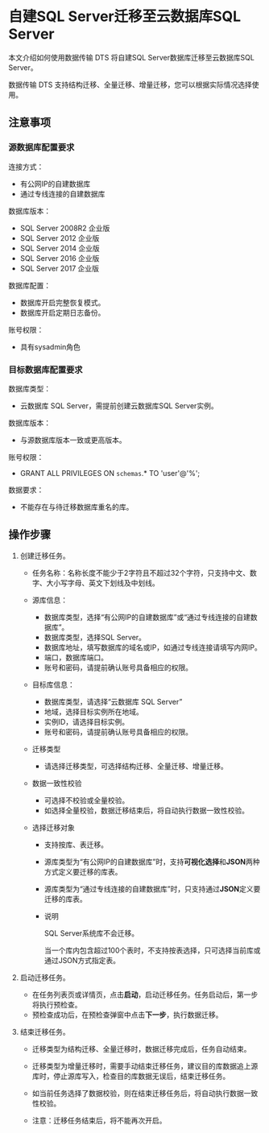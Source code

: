 # 自建SQL Server迁移至云数据库SQL Server

本文介绍如何使用数据传输 DTS 将自建SQL Server数据库迁移至云数据库SQL Server。

数据传输 DTS 支持结构迁移、全量迁移、增量迁移，您可以根据实际情况选择使用。

## 注意事项

### 源数据库配置要求

连接方式：

- 有公网IP的自建数据库
- 通过专线连接的自建数据库

数据库版本：

- SQL Server 2008R2 企业版
- SQL Server 2012 企业版
- SQL Server 2014 企业版
- SQL Server 2016 企业版
- SQL Server 2017 企业版

数据库配置：

- 数据库开启完整恢复模式。
- 数据库开启定期日志备份。

账号权限：

- 具有sysadmin角色

### 目标数据库配置要求

数据库类型：

- 云数据库 SQL Server，需提前创建云数据库SQL Server实例。

数据库版本：

- 与源数据库版本一致或更高版本。

账号权限：

- GRANT ALL PRIVILEGES ON `schemas`.* TO 'user'@'%';

数据要求：

- 不能存在与待迁移数据库重名的库。

## 操作步骤

1. 创建迁移任务。

   - 任务名称：名称长度不能少于2字符且不超过32个字符，只支持中文、数字、大小写字母、英文下划线及中划线。

   - 源库信息：

     - 数据库类型，选择“有公网IP的自建数据库”或“通过专线连接的自建数据库”。
     - 数据库类型，选择SQL Server。
     - 数据库地址，填写数据库的域名或IP，如通过专线连接请填写内网IP。
     - 端口，数据库端口。
     - 账号和密码，请提前确认账号具备相应的权限。

   - 目标库信息：

     - 数据库类型，请选择“云数据库 SQL Server”
     - 地域，选择目标实例所在地域。
     - 实例ID，请选择目标实例。
     - 账号和密码，请提前确认账号具备相应的权限。

   - 迁移类型

     - 请选择迁移类型，可选择结构迁移、全量迁移、增量迁移。

   - 数据一致性校验

     - 可选择不校验或全量校验。
     - 如选择全量校验，数据迁移结束后，将自动执行数据一致性校验。

   - 选择迁移对象

     - 支持按库、表迁移。

     - 源库类型为“有公网IP的自建数据库”时，支持**可视化选择**和**JSON**两种方式定义要迁移的库表。

     - 源库类型为“通过专线连接的自建数据库”时，只支持通过**JSON**定义要迁移的库表。

     - 说明

       SQL Server系统库不会迁移。

       当一个库内包含超过100个表时，不支持按表选择，只可选择当前库或通过JSON方式指定表。

2. 启动迁移任务。

   - 在任务列表页或详情页，点击**启动**，启动迁移任务。任务启动后，第一步将执行预检查。
   - 预检查成功后，在预检查弹窗中点击**下一步**，执行数据迁移。

3. 结束迁移任务。

   - 迁移类型为结构迁移、全量迁移时，数据迁移完成后，任务自动结束。

   - 迁移类型为增量迁移时，需要手动结束迁移任务，建议目的库数据追上源库时，停止源库写入，检查目的库数据无误后，结束迁移任务。

   - 如当前任务选择了数据校验，则在结束迁移任务后，将自动执行数据一致性校验。

   - 注意：迁移任务结束后，将不能再次开启。

     
